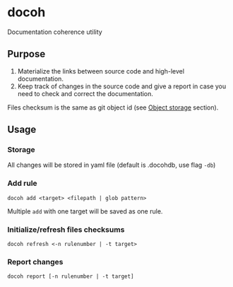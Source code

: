 # docoh
Documentation coherence utility

## Purpose
1. Materialize the links between source code and high-level documentation.
2. Keep track of changes in the source code and give a report
 in case you need to check and correct the documentation.

Files checksum is the same as git object id
(see [Object storage](https://git-scm.com/book/en/v2/Git-Internals-Git-Objects) section).

## Usage

### Storage
All changes will be stored in yaml file (default is .docohdb, use flag `-db`)

### Add rule
`docoh add <target> <filepath | glob pattern>`

Multiple `add` with one target will be saved as one rule.

### Initialize/refresh files checksums
`docoh refresh <-n rulenumber | -t target>`

### Report changes
`docoh report [-n rulenumber | -t target]`